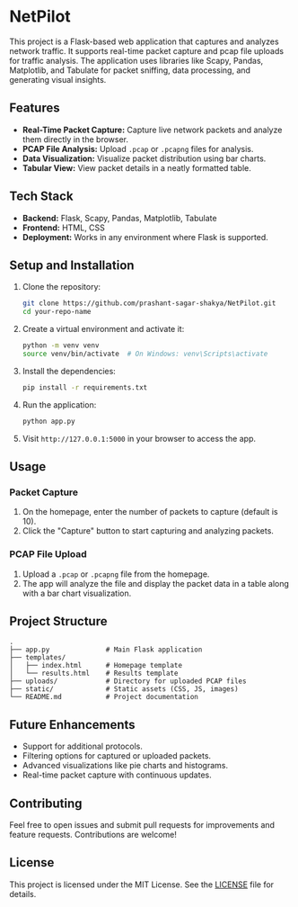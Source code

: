 # NetPilot

This project is a Flask-based web application that captures and analyzes network traffic. It supports real-time packet capture and pcap file uploads for traffic analysis. The application uses libraries like Scapy, Pandas, Matplotlib, and Tabulate for packet sniffing, data processing, and generating visual insights.

## Features

- **Real-Time Packet Capture:** Capture live network packets and analyze them directly in the browser.
- **PCAP File Analysis:** Upload `.pcap` or `.pcapng` files for analysis.
- **Data Visualization:** Visualize packet distribution using bar charts.
- **Tabular View:** View packet details in a neatly formatted table.

## Tech Stack

- **Backend:** Flask, Scapy, Pandas, Matplotlib, Tabulate
- **Frontend:** HTML, CSS
- **Deployment:** Works in any environment where Flask is supported.

## Setup and Installation

1. Clone the repository:
    ```bash
    git clone https://github.com/prashant-sagar-shakya/NetPilot.git
    cd your-repo-name
    ```

2. Create a virtual environment and activate it:
    ```bash
    python -m venv venv
    source venv/bin/activate  # On Windows: venv\Scripts\activate
    ```

3. Install the dependencies:
    ```bash
    pip install -r requirements.txt
    ```

4. Run the application:
    ```bash
    python app.py
    ```

5. Visit `http://127.0.0.1:5000` in your browser to access the app.

## Usage

### Packet Capture

1. On the homepage, enter the number of packets to capture (default is 10).
2. Click the "Capture" button to start capturing and analyzing packets.

### PCAP File Upload

1. Upload a `.pcap` or `.pcapng` file from the homepage.
2. The app will analyze the file and display the packet data in a table along with a bar chart visualization.
## Project Structure

```
.
├── app.py              # Main Flask application
├── templates/
│   ├── index.html      # Homepage template
│   └── results.html    # Results template
├── uploads/            # Directory for uploaded PCAP files
├── static/             # Static assets (CSS, JS, images)
└── README.md           # Project documentation
```

## Future Enhancements

- Support for additional protocols.
- Filtering options for captured or uploaded packets.
- Advanced visualizations like pie charts and histograms.
- Real-time packet capture with continuous updates.

## Contributing

Feel free to open issues and submit pull requests for improvements and feature requests. Contributions are welcome!

## License

This project is licensed under the MIT License. See the [LICENSE](LICENSE) file for details.
